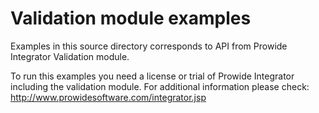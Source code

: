 Validation module examples
==========================

Examples in this source directory corresponds to API from Prowide Integrator Validation module.


To run this examples you need a license or trial of Prowide Integrator including the validation module.
For additional information please check: http://www.prowidesoftware.com/integrator.jsp

